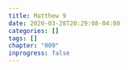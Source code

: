 ```yaml
---
title: Matthew 9
date: 2020-03-28T20:29:08-04:00
categories: []
tags: []
chapter: "009"
inprogress: false
---
```


